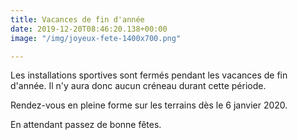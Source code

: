 ```yaml
---
title: Vacances de fin d'année
date: 2019-12-20T08:46:20.138+00:00
image: "/img/joyeux-fete-1400x700.png"

---
```

Les installations sportives sont fermés pendant les vacances de fin d'année. Il n'y aura donc aucun créneau durant cette période.

Rendez-vous en pleine forme sur les terrains dès le 6 janvier 2020.

En attendant passez de bonne fêtes.